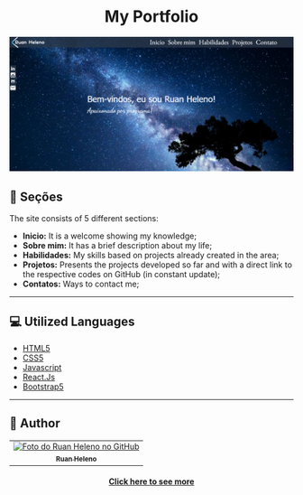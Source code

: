 <h1 align="center">
  My Portfolio
</h1>

![Resultado final do projeto](./src//Assets/Images/preview.png)

## :notebook: Seções

The site consists of 5 different sections:

- **Inicio:** It is a welcome showing my knowledge;
- **Sobre mim:** It has a brief description about my life;
- **Habilidades:** My skills based on projects already created in the area;
- **Projetos:** Presents the projects developed so far and with a direct link to the respective codes on GitHub (in constant update);
- **Contatos:** Ways to contact me;

---

## :computer: Utilized Languages

- [HTML5](https://www.w3schools.com/html/)
- [CSS5](https://developer.mozilla.org/pt-BR/docs/Web/CSS)
- [Javascript](https://developer.mozilla.org/pt-BR/docs/Web/JavaScript)
- [React.Js](https://reactjs.org)
- [Bootstrap5](https://getbootstrap.com)

---

## :man: Author<br>

<table>
  <tr>
    <td align="center">
      <a href="https://github.com/ruanHeleno">
        <img 
            src="https://github.com/RuanHeleno.png" 
            width="100px;" 
            alt="Foto do Ruan Heleno no GitHub" 
        /> <br />
        <sub> <b>Ruan Heleno</b> </sub>
      </a>
    </td>
  </tr>
</table>

<h4 align="center"><a href="https://ruanheleno.github.io/">Click here to see more</a></h4>
